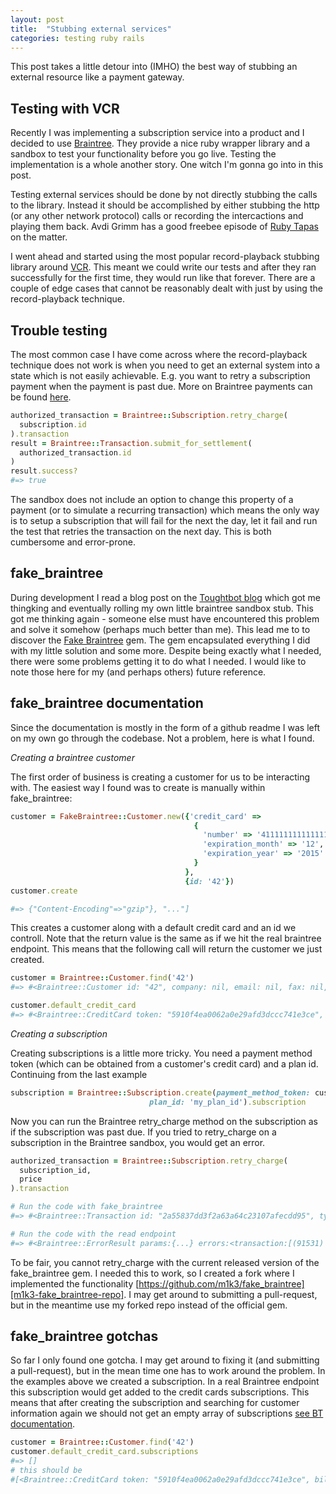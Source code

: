 ```yaml
---
layout: post
title:  "Stubbing external services"
categories: testing ruby rails
---
```


This post takes a little detour into (IMHO) the best way of stubbing an
external resource like a payment gateway.

## Testing with VCR

Recently I was implementing a subscription service into a product and I
decided to use [Braintree][braintree]. They provide a nice ruby wrapper
library and a sandbox to test your functionality before you go live. Testing
the implementation is a whole another story. One witch I'm gonna go into in this post.

Testing external services should be done by not directly stubbing the
calls to the library. Instead it should be accomplished by either
stubbing the http (or any other network protocol) calls or recording the
intercactions and playing them back. Avdi Grimm has a good freebee
episode of [Ruby Tapas][ruby-tapas-end-of-mocking] on the matter.

I went ahead and started using the most popular record-playback stubbing
library around [VCR][vcr-github]. This meant we could write our tests
and after they ran successfully for the first time, they would run like
that forever. There are a couple of edge cases that cannot be reasonably
dealt with just by using the record-playback technique.

## Trouble testing

The most common case I have come across where the record-playback
technique does not work is when you need to get an external system into
a state which is not easily achievable. E.g. you want to retry 
a subscription payment when the payment is past due.
More on Braintree payments can be found
[here][braintree-doc-subscriptions].

``` ruby
authorized_transaction = Braintree::Subscription.retry_charge(
  subscription.id
).transaction
result = Braintree::Transaction.submit_for_settlement(
  authorized_transaction.id
)
result.success?
#=> true
```

The sandbox does not include an option to change this property of a
payment (or to simulate a recurring transaction) which means the only
way is to setup a subscription that will fail for the next the day, let
it fail and run the test that retries the transaction on the next day.
This is both cumbersome and error-prone.


## fake_braintree

During development I read a blog post on the [Toughtbot blog][howto-stub-external-services-in-tests] 
which got me thingking and eventually rolling my own little braintree
sandbox stub. This got me thinking again - someone else must have encountered
this problem and solve it somehow (perhaps much better than me). This
lead me to to discover the [Fake Braintree][fake-braintree-github] gem.
The gem encapsulated everything I did with my little solution and some
more. Despite being exactly what I needed, there were some problems
getting it to do what I needed. I would like to note those here for
my (and perhaps others) future reference.

## fake_braintree documentation

Since the documentation is mostly in the form of a github readme I was
left on my own go through the codebase. Not a problem, here is what I
found.

*Creating a braintree customer*

The first order of business is creating a customer for us to be
interacting with. The easiest way I found was to create is manually
within fake_braintree:

``` ruby
customer = FakeBraintree::Customer.new({'credit_card' => 
                                         {
                                           'number' => '4111111111111111',
                                           'expiration_month' => '12',
                                           'expiration_year' => '2015'
                                         }
                                       },
                                       {id: '42'})
customer.create

#=> {"Content-Encoding"=>"gzip"}, "..."]
```
This creates a customer along with a default credit card and an id we
controll. Note that the return value is the same as if we hit the real
braintree endpoint. This means that the following call will return the customer we
just created.

``` ruby
customer = Braintree::Customer.find('42')
#=> #<Braintree::Customer id: "42", company: nil, email: nil, fax: nil, first_name: nil, last_name: nil, phone: nil, website: nil, created_at: nil, updated_at: nil, addresses: [], credit_cards: [#<Braintree::CreditCard token: "5910f4ea0062a0e29afd3dccc741e3ce", billing_address: nil, bin: "411111", card_type: nil, cardholder_name: nil, created_at: nil, customer_id: "42", expiration_month: "12", expiration_year: "2015", last_4: "1111", updated_at: nil, prepaid: nil, payroll: nil, commercial: nil, debit: nil, durbin_regulated: nil, healthcare: nil, country_of_issuance: nil, issuing_bank: nil, image_url: nil>]>

customer.default_credit_card
#=> #<Braintree::CreditCard token: "5910f4ea0062a0e29afd3dccc741e3ce", billing_address: nil, bin: "411111", card_type: nil, cardholder_name: nil, created_at: nil, customer_id: "42", expiration_month: "12", expiration_year: "2015", last_4: "1111", updated_at: nil, prepaid: nil, payroll: nil, commercial: nil, debit: nil, durbin_regulated: nil, healthcare: nil, country_of_issuance: nil, issuing_bank: nil, image_url: nil>
```

*Creating a subscription*

Creating subscriptions is a little more tricky. You need a payment
method token (which can be obtained from a customer's credit card) and a
plan id. Continuing from the last example

``` ruby
subscription = Braintree::Subscription.create(payment_method_token: customer.default_credit_card.token,
                               plan_id: 'my_plan_id').subscription
```

Now you can run the Braintree retry_charge method on the subscription as
if the subscription was past due.
If you tried to retry_charge on a subscription in the Braintree sandbox,
you would get an error.

``` ruby
authorized_transaction = Braintree::Subscription.retry_charge(
  subscription_id,
  price
).transaction

# Run the code with fake_braintree
#=> #<Braintree::Transaction id: "2a55837dd3f2a63a64c23107afecdd95", type: "sale", amount: "10.0", status: "authorized", created_at: nil, credit_card_details: #<token: nil, bin: nil, last_4: nil, card_type: nil, expiration_date: "/", cardholder_name: nil, customer_location: nil, prepaid: nil, healthcare: nil, durbin_regulated: nil, debit: nil, commercial: nil, payroll: nil, country_of_issuance: nil, issuing_bank: nil>, customer_details: #<id: nil, first_name: nil, last_name: nil, email: nil, company: nil, website: nil, phone: nil, fax: nil>, subscription_details: #<Braintree::Transaction::SubscriptionDetails:0x007fd892886ae0>, updated_at: nil>

# Run the code with the read endpoint
#=> #<Braintree::ErrorResult params:{...} errors:<transaction:[(91531) Subscription status must be Past Due in order to retry.]>>
```

To be fair, you cannot retry_charge with the current released version of
the fake_braintree gem. I needed this to work, so I created a fork where
I implemented the functionality [https://github.com/m1k3/fake_braintree][m1k3-fake_braintree-repo].
I may get around to submitting a pull-request, but in the meantime use
my forked repo instead of the official gem.

## fake_braintree gotchas

So far I only found one gotcha. I may get around to fixing it (and
submitting a pull-request), but in
the mean time one has to work around the problem. In the examples above
we created a subscription. In a real Braintree endpoint this subscription
would get added to the credit cards subscriptions. This means that after
creating the subscription and searching for customer information again
we should not get an empty array of subscriptions [see BT
documentation][braintree-doc-creditcard-subscriptions].

``` ruby
customer = Braintree::Customer.find('42')
customer.default_credit_card.subscriptions
#=> []
# this should be
#[<Braintree::CreditCard token: "5910f4ea0062a0e29afd3dccc741e3ce", billing_address: nil, bin: "411111", card_type: nil, cardholder_name: nil, created_at: nil, customer_id: "42", expiration_month: "12", expiration_year: "2015", last_4: "1111", updated_at: nil, prepaid: nil, payroll: nil, commercial: nil, debit: nil, durbin_regulated: nil, healthcare: nil, country_of_issuance: nil, issuing_bank: nil, image_url: nil>]
```

[braintree]: http://braintreepayments.com
[braintree-doc-subscriptions]: https://www.braintreepayments.com/docs/ruby/subscriptions/overview
[braintree-doc-creditcard-subscriptions]: https://www.braintreepayments.com/docs/ruby/credit_cards/details#associations
[ruby-tapas-end-of-mocking]: http://www.rubytapas.com/episodes/52-The-End-of-Mocking
[vcr-github]: https://github.com/vcr/vcr
[fake-braintree-github]: https://github.com/thoughtbot/fake_braintree
[howto-stub-external-services-in-tests]: http://robots.thoughtbot.com/how-to-stub-external-services-in-tests/
[m1k3-fake_braintree-repo]: https://github.com/m1k3/fake_braintree
